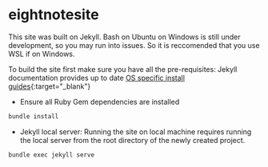 # eightnotesite

This site was built on Jekyll.
Bash on Ubuntu on Windows is still under development, so you may run into issues. So it is reccomended that you use WSL if on Windows.

To build the site first make sure you have all the pre-requisites:
Jekyll documentation provides up to date [OS specific install guides](https://jekyllrb.com/docs/installation){:target="_blank"}


- Ensure all Ruby Gem dependencies are installed
```bash
bundle install
```
- Jekyll local server: Running the site on local machine requires running the local server from the root directory of the newly created project.
```bash
bundle exec jekyll serve
```